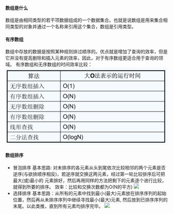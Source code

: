 #### 数组是什么

数组是由相同类型的若干项数据组成的一个数据集合。也就是说数组是用来集合相同类型的对象并通过一个名称来引用这个集合，数组是引用类型。


#### 有序数组

数组中存放的数据是按照某种规则排过顺序的。优点就是增加了查询的效率，但是它并没有提高删除和插入元素的效率，因此，对于有序数组更适合用于查询的领域。
有序数组和无序数组的时间效率比较：
![](数组的运行时间.jpg)

#### 数组排序
- 冒泡排序
  基本思路: 对未排序的各元素从头到尾依次比较相邻的两个元素是否逆序(与欲排顺序相反)，若逆序就交换这两元素，经过第一轮比较排序后可把最大(或)最小的
  元素排好，然后再用同样的方法把剩下的元素逐个进行比较，就得到所要的排序。
  效率：比较和交换次数都为O(N的平方)
  ![](https://images2017.cnblogs.com/blog/849589/201710/849589-20171015223238449-2146169197.gif)
- 选择排序
  基本思路：从所有的元素中找到最小(最大)元素放在排序序列的起始位置，然后再从未排序序列中继续寻找最小(最大)元素,
  然后放到已排序序列的末尾。以此类推，直到所有元素均排序完毕。
  ![](https://images2017.cnblogs.com/blog/849589/201710/849589-20171015224719590-1433219824.gif)
